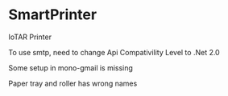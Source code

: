 # SmartPrinter
IoTAR Printer

To use smtp, need to change Api Compativility Level to .Net 2.0

Some setup in mono-gmail is missing

Paper tray and roller has wrong names

